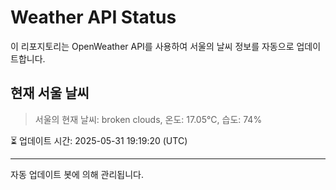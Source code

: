 
# Weather API Status

이 리포지토리는 OpenWeather API를 사용하여 서울의 날씨 정보를 자동으로 업데이트합니다.

## 현재 서울 날씨
> 서울의 현재 날씨: broken clouds, 온도: 17.05°C, 습도: 74%

⏳ 업데이트 시간: 2025-05-31 19:19:20 (UTC)

---
자동 업데이트 봇에 의해 관리됩니다.
